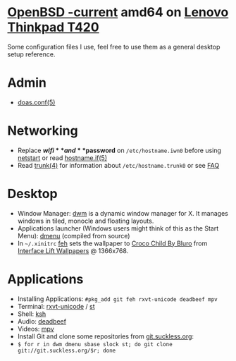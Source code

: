 # [OpenBSD -current](https://www.openbsd.org/faq/current.html) amd64 on [Lenovo Thinkpad T420](http://shop.lenovo.com/us/en/laptops/thinkpad/t-series/t420s/)

Some configuration files I use, feel free to use them as a general desktop setup reference.

# Admin
* [doas.conf(5)](http://man.openbsd.org/doas.conf)

# Networking
* Replace **$wifi** and **$password** on `/etc/hostname.iwn0` before using [netstart](http://man.openbsd.org/netstart) or read [hostname.if(5)](http://man.openbsd.org/hostname.if)
* Read [trunk(4)](http://man.openbsd.org/trunk) for information about `/etc/hostname.trunk0` or see [FAQ](https://www.openbsd.org/faq/faq6.html)

# Desktop
* Window Manager: [dwm](http://dwm.suckless.org/) is a dynamic window manager for X. It manages windows in tiled, monocle and floating layouts.
* Applications launcher (Windows users might think of this as the Start Menu): [dmenu](http://tools.suckless.org/dmenu/) (compiled from source)
* In `~/.xinitrc` [feh](https://feh.finalrewind.org/) sets the wallpaper to [Croco Child By Bluro](https://interfacelift.com/wallpaper/details/3922/croco_child.html) from [Interface Lift Wallpapers](https://interfacelift.com/wallpaper/downloads/date/any/) @ 1366x768.

# Applications
* Installing Applications: ```#pkg_add git feh rxvt-unicode deadbeef mpv```
* Terminal: [rxvt-unicode](http://software.schmorp.de/pkg/rxvt-unicode.html) / [st](http://st.suckless.org/)
* Shell: [ksh](http://man.openbsd.org/ksh)
* Audio: [deadbeef](http://deadbeef.sourceforge.net/)
* Videos: [mpv](https://mpv.io/)
* Install Git and clone some repositories from [git.suckless.org](http://git.suckless.org/):
* ```$ for r in dwm dmenu sbase slock st; do git clone git://git.suckless.org/$r; done```
